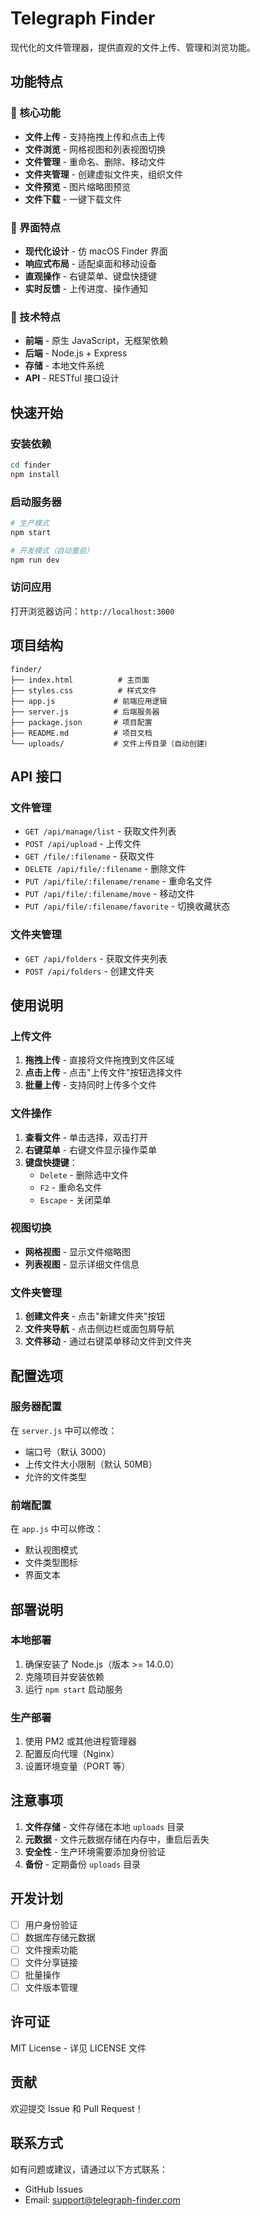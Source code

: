 # Telegraph Finder

现代化的文件管理器，提供直观的文件上传、管理和浏览功能。

## 功能特点

### 🎯 核心功能
- **文件上传** - 支持拖拽上传和点击上传
- **文件浏览** - 网格视图和列表视图切换
- **文件管理** - 重命名、删除、移动文件
- **文件夹管理** - 创建虚拟文件夹，组织文件
- **文件预览** - 图片缩略图预览
- **文件下载** - 一键下载文件

### 🎨 界面特点
- **现代化设计** - 仿 macOS Finder 界面
- **响应式布局** - 适配桌面和移动设备
- **直观操作** - 右键菜单、键盘快捷键
- **实时反馈** - 上传进度、操作通知

### 🔧 技术特点
- **前端** - 原生 JavaScript，无框架依赖
- **后端** - Node.js + Express
- **存储** - 本地文件系统
- **API** - RESTful 接口设计

## 快速开始

### 安装依赖
```bash
cd finder
npm install
```

### 启动服务器
```bash
# 生产模式
npm start

# 开发模式（自动重启）
npm run dev
```

### 访问应用
打开浏览器访问：`http://localhost:3000`

## 项目结构

```
finder/
├── index.html          # 主页面
├── styles.css          # 样式文件
├── app.js             # 前端应用逻辑
├── server.js          # 后端服务器
├── package.json       # 项目配置
├── README.md          # 项目文档
└── uploads/           # 文件上传目录（自动创建）
```

## API 接口

### 文件管理
- `GET /api/manage/list` - 获取文件列表
- `POST /api/upload` - 上传文件
- `GET /file/:filename` - 获取文件
- `DELETE /api/file/:filename` - 删除文件
- `PUT /api/file/:filename/rename` - 重命名文件
- `PUT /api/file/:filename/move` - 移动文件
- `PUT /api/file/:filename/favorite` - 切换收藏状态

### 文件夹管理
- `GET /api/folders` - 获取文件夹列表
- `POST /api/folders` - 创建文件夹

## 使用说明

### 上传文件
1. **拖拽上传** - 直接将文件拖拽到文件区域
2. **点击上传** - 点击"上传文件"按钮选择文件
3. **批量上传** - 支持同时上传多个文件

### 文件操作
1. **查看文件** - 单击选择，双击打开
2. **右键菜单** - 右键文件显示操作菜单
3. **键盘快捷键**：
   - `Delete` - 删除选中文件
   - `F2` - 重命名文件
   - `Escape` - 关闭菜单

### 视图切换
- **网格视图** - 显示文件缩略图
- **列表视图** - 显示详细文件信息

### 文件夹管理
1. **创建文件夹** - 点击"新建文件夹"按钮
2. **文件夹导航** - 点击侧边栏或面包屑导航
3. **文件移动** - 通过右键菜单移动文件到文件夹

## 配置选项

### 服务器配置
在 `server.js` 中可以修改：
- 端口号（默认 3000）
- 上传文件大小限制（默认 50MB）
- 允许的文件类型

### 前端配置
在 `app.js` 中可以修改：
- 默认视图模式
- 文件类型图标
- 界面文本

## 部署说明

### 本地部署
1. 确保安装了 Node.js（版本 >= 14.0.0）
2. 克隆项目并安装依赖
3. 运行 `npm start` 启动服务

### 生产部署
1. 使用 PM2 或其他进程管理器
2. 配置反向代理（Nginx）
3. 设置环境变量（PORT 等）

## 注意事项

1. **文件存储** - 文件存储在本地 `uploads` 目录
2. **元数据** - 文件元数据存储在内存中，重启后丢失
3. **安全性** - 生产环境需要添加身份验证
4. **备份** - 定期备份 `uploads` 目录

## 开发计划

- [ ] 用户身份验证
- [ ] 数据库存储元数据
- [ ] 文件搜索功能
- [ ] 文件分享链接
- [ ] 批量操作
- [ ] 文件版本管理

## 许可证

MIT License - 详见 LICENSE 文件

## 贡献

欢迎提交 Issue 和 Pull Request！

## 联系方式

如有问题或建议，请通过以下方式联系：
- GitHub Issues
- Email: support@telegraph-finder.com
